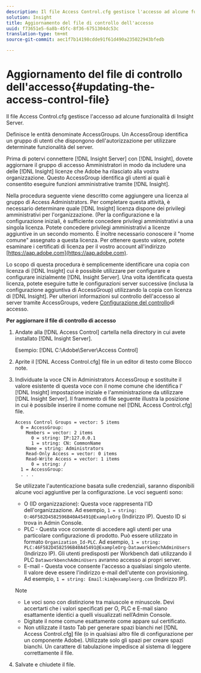 ```yaml
---
description: Il file Access Control.cfg gestisce l'accesso ad alcune funzionalità di Insight Server.
solution: Insight
title: Aggiornamento del file di controllo dell'accesso
uuid: f73651e5-6a8b-45fc-8f36-6751304dc53c
translation-type: tm+mt
source-git-commit: aec1f7b14198cdde91f61d490a235022943bfedb

---
```



# Aggiornamento del file di controllo dell&#39;accesso{#updating-the-access-control-file}

Il file Access Control.cfg gestisce l&#39;accesso ad alcune funzionalità di Insight Server.

Definisce le entità denominate AccessGroups. Un AccessGroup identifica un gruppo di utenti che dispongono dell&#39;autorizzazione per utilizzare determinate funzionalità del server.

Prima di potervi connettere [!DNL Insight Server] con [!DNL Insight], dovete aggiornare il gruppo di accesso Amministratori in modo da includere una delle [!DNL Insight] licenze che Adobe ha rilasciato alla vostra organizzazione. Questo AccessGroup identifica gli utenti ai quali è consentito eseguire funzioni amministrative tramite [!DNL Insight].

Nella procedura seguente viene descritto come aggiungere una licenza al gruppo di Access Administrators. Per completare questa attività, è necessario determinare quale [!DNL Insight] licenza dispone dei privilegi amministrativi per l&#39;organizzazione. (Per la configurazione e la configurazione iniziali, è sufficiente concedere privilegi amministrativi a una singola licenza. Potete concedere privilegi amministrativi a licenze aggiuntive in un secondo momento. È inoltre necessario conoscere il &quot;nome comune&quot; assegnato a questa licenza. Per ottenere questo valore, potete esaminare i certificati di licenza per il vostro account all&#39;indirizzo [https://aap.adobe.com](https://aap.adobe.com).

Lo scopo di questa procedura è semplicemente identificare una copia con licenza di [!DNL Insight] cui è possibile utilizzare per configurare e configurare inizialmente [!DNL Insight Server]. Una volta identificata questa licenza, potete eseguire tutte le configurazioni server successive (inclusa la configurazione aggiuntiva di AccessGroup) utilizzando la copia con licenza di [!DNL Insight]. Per ulteriori informazioni sul controllo dell&#39;accesso al server tramite AccessGroups, vedere [Configurazione del controllo](../../../../home/c-inst-svr/c-admin-inst-svr/c-config-acs-ctrl/c-config-acs-ctrl.md#concept-ac385e870dbe4b57a72bf7266b60f93d)di accesso.

**Per aggiornare il file di controllo di accesso**

1. Andate alla [!DNL Access Control] cartella nella directory in cui avete installato [!DNL Insight Server].

   Esempio: [!DNL C:\Adobe\Server\Access Control]

1. Aprite il [!DNL Access Control.cfg] file in un editor di testo come Blocco note.
1. Individuate la voce CN in Administrators AccessGroup e sostituite il valore esistente di questa voce con il nome comune che identifica l&#39; [!DNL Insight] impostazione iniziale e l&#39;amministrazione da utilizzare [!DNL Insight Server]. Il frammento di file seguente illustra la posizione in cui è possibile inserire il nome comune nel [!DNL Access Control.cfg] file.

   ```
   Access Control Groups = vector: 5 items 
     0 = AccessGroup: 
       Members = vector: 2 items 
         0 = string: IP:127.0.0.1 
         1 = string: CN: CommonName 
       Name = string: Administrators 
       Read-Only Access = vector: 0 items 
       Read-Write Access = vector: 1 items 
         0 = string: / 
     1 = AccessGroup: 
     . . . 
   ```

   Se utilizzate l&#39;autenticazione basata sulle credenziali, saranno disponibili alcune voci aggiuntive per la configurazione. Le voci seguenti sono:

   * O (ID organizzazione): Questa voce rappresenta l&#39;ID dell&#39;organizzazione. Ad esempio, `1 = string: O:46F582D4582596B40A45491@ExampleOrg` (Indirizzo IP). Questo ID si trova in Admin Console.
   * PLC - Questa voce consente di accedere agli utenti per una particolare configurazione di prodotto. Può essere utilizzato in formato `Organization_Id-PLC`. Ad esempio, `1 = string: PLC:46F582D4582596B40A45491@ExampleOrg-DataworkbenchAdminUsers` (Indirizzo IP). Gli utenti predisposti per Workbench dati utilizzando il PLC `DataworkbenchAdminUsers` avranno accesso ai propri server.
   * E-mail - Questa voce consente l&#39;accesso a qualsiasi singolo utente. Il valore deve essere l&#39;indirizzo e-mail dell&#39;utente con provisioning. Ad esempio, `1 = string: Email:kim@exampleorg.com` (Indirizzo IP).
   >[!NOTE]
   >
   >
   >    
   >    
   >    * Le voci sono con distinzione tra maiuscole e minuscole. Devi accertarti che i valori specificati per O, PLC e E-mail siano esattamente identici a quelli visualizzati nell’Admin Console.
   >    * Digitate il nome comune esattamente come appare sul certificato.
   >    * Non utilizzate il tasto Tab per generare spazi bianchi nel [!DNL Access Control.cfg] file (o in qualsiasi altro file di configurazione per un componente Adobe). Utilizzate solo gli spazi per creare spazi bianchi. Un carattere di tabulazione impedisce al sistema di leggere correttamente il file.


1. Salvate e chiudete il file.

